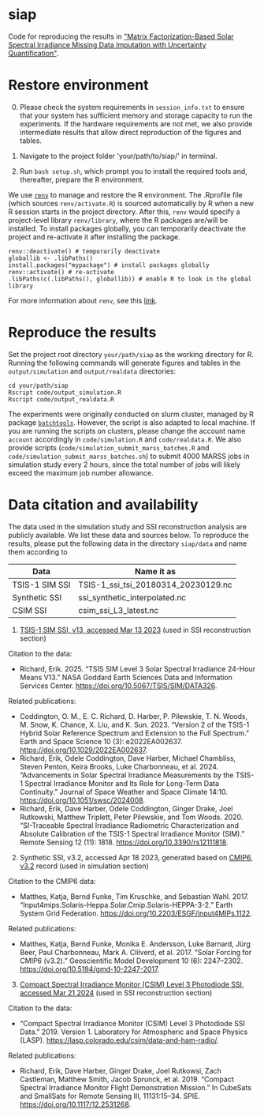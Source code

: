 # siap
Code for reproducing the results in ["Matrix Factorization-Based Solar Spectral Irradiance Missing Data Imputation with Uncertainty Quantification"](http://arxiv.org/abs/2508.04074).

# Restore environment

0. Please check the system requirements in `session_info.txt` to ensure that your system has sufficient memory and storage capacity to run the experiments. 
If the hardware requirements are not met, we also provide intermediate results that allow direct reproduction of the figures and tables.

1. Navigate to the project folder 'your/path/to/siap/' in terminal.

2. Run `bash setup.sh`, which prompt you to install the required tools and, thereafter, prepare the R environment. 

We use [`renv`](https://rstudio.github.io/renv/) to manage and restore the R environment. The .Rprofile file (which sources `renv/activate.R`) is sourced automatically by R when a new R session starts in the project directory.
After this, `renv` would specify a project-level library `renv/library`, where the R packages are/will be installed. 
To install packages globally, you can temporarily deactivate the project and re-activate it after installing the package. 
```
renv::deactivate() # temporarily deactivate
globallib <- .libPaths()
install.packages("mypackage") # install packages globally
renv::activate() # re-activate 
.libPaths(c(.libPaths(), globallib)) # enable R to look in the global library 
```
For more information about `renv`, see this [link](https://rstudio.github.io/renv/).

# Reproduce the results
Set the project root directory `your/path/siap` as the working directory for R.
Running the following commands will generate figures and tables in the `output/simulation` and `output/realdata` directories:
```
cd your/path/siap
Rscript code/output_simulation.R
Rscript code/output_realdata.R
```

The experiments were originally conducted on slurm cluster, managed by R package [`batchtools`](https://github.com/mlr-org/batchtools).
However, the script is also adapted to local machine. 
If you are running the scripts on clusters, please change the account name `account` accordingly in `code/simulation.R` and `code/realdata.R`. 
We also provide scripts (`code/simulation_submit_marss_batches.R` and `code/simulation_submit_marss_batches.sh`) to submit 4000 MARSS jobs in simulation study every 2 hours, since the total number of jobs will likely exceed the maximum job number allowance.

# Data citation and availability
The data used in the simulation study and SSI reconstruction analysis are publicly available. We list these data and sources below. To reproduce the results, please put the following data in the directory `siap/data` and name them according to

| Data           | Name it as |
| -------------- | ---------- |
| TSIS-1 SIM SSI | TSIS-1_ssi_tsi_20180314_20230129.nc |
| Synthetic SSI | ssi_synthetic_interpolated.nc |
| CSIM SSI | csim_ssi_L3_latest.nc |

1. [TSIS-1 SIM SSI, v13, accessed Mar 13 2023](https://disc.gsfc.nasa.gov/datacollection/TSIS_SSI_L3_24HR_13.html) (used in SSI reconstruction section)

  Citation to the data:
  - Richard, Erik. 2025. “TSIS SIM Level 3 Solar Spectral Irradiance 24-Hour Means V13.” NASA Goddard Earth Sciences Data and Information Services Center. https://doi.org/10.5067/TSIS/SIM/DATA326.

  Related publications:
  - Coddington, O. M., E. C. Richard, D. Harber, P. Pilewskie, T. N. Woods, M. Snow, K. Chance, X. Liu, and K. Sun. 2023. “Version 2 of the TSIS-1 Hybrid Solar Reference Spectrum and Extension to the Full Spectrum.” Earth and Space Science 10 (3): e2022EA002637. https://doi.org/10.1029/2022EA002637.
  - Richard, Erik, Odele Coddington, Dave Harber, Michael Chambliss, Steven Penton, Keira Brooks, Luke Charbonneau, et al. 2024. “Advancements in Solar Spectral Irradiance Measurements by the TSIS-1 Spectral Irradiance Monitor and Its Role for Long-Term Data Continuity.” Journal of Space Weather and Space Climate 14:10. https://doi.org/10.1051/swsc/2024008.
  - Richard, Erik, Dave Harber, Odele Coddington, Ginger Drake, Joel Rutkowski, Matthew Triplett, Peter Pilewskie, and Tom Woods. 2020. “SI-Traceable Spectral Irradiance Radiometric Characterization and Absolute Calibration of the TSIS-1 Spectral Irradiance Monitor (SIM).” Remote Sensing 12 (11): 1818. https://doi.org/10.3390/rs12111818.

2. Synthetic SSI, v3.2, accessed Apr 18 2023, generated based on [CMIP6, v3.2](https://doi.org/10.22033/ESGF/input4MIPs.1122) record (used in simulation section)

  Citation to the CMIP6 data:
  - Matthes, Katja, Bernd Funke, Tim Kruschke, and Sebastian Wahl. 2017. “Input4mips.Solaris-Heppa.Solar.Cmip.Solaris-HEPPA-3-2.” Earth System Grid Federation. https://doi.org/10.2203/ESGF/input4MIPs.1122.
  
  Related publications:
  - Matthes, Katja, Bernd Funke, Monika E. Andersson, Luke Barnard, Jürg Beer, Paul Charbonneau, Mark A. Clilverd, et al. 2017. “Solar Forcing for CMIP6 (v3.2).” Geoscientific Model Development 10 (6): 2247–2302. https://doi.org/10.5194/gmd-10-2247-2017.

3. [Compact Spectral Irradiance Monitor (CSIM) Level 3 Photodiode SSI, accessed Mar 21 2024](https://lasp.colorado.edu/csim/data-and-ham-radio/) (used in SSI reconstruction section)

  Citation to the data:
  - “Compact Spectral Irradiance Monitor (CSIM) Level 3 Photodiode SSI Data.” 2019. Version 1. Laboratory for Atmospheric and Space Physics (LASP). https://lasp.colorado.edu/csim/data-and-ham-radio/.
  
  Related publications:
  - Richard, Erik, Dave Harber, Ginger Drake, Joel Rutkowsi, Zach Castleman, Matthew Smith, Jacob Sprunck, et al. 2019. “Compact Spectral Irradiance Monitor Flight Demonstration Mission.” In CubeSats and SmallSats for Remote Sensing III, 11131:15–34. SPIE. https://doi.org/10.1117/12.2531268.

